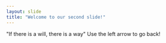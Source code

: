 ```yaml
---
layout: slide
title: "Welcome to our second slide!"
---
```

"If there is a will, there is a way"
Use the left arrow to go back!
